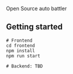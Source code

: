 Open Source auto battler

## Getting started

```
# Frontend
cd frontend
npm install
npm run start

# Backend: TBD
```
